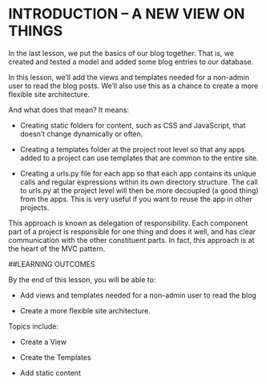 # INTRODUCTION – A NEW VIEW ON THINGS

In the last lesson, we put the basics of our blog together. That is, we created and tested a model and added some blog entries to our database.

In this lesson, we’ll add the views and templates needed for a non-admin user to read the blog posts. We’ll also use this as a chance to create a more flexible site architecture.

And what does that mean? It means:

* Creating static folders for content, such as CSS and JavaScript, that doesn’t change dynamically or often.

* Creating a templates folder at the project root level so that any apps added to a project can use templates that are common to the entire site.

* Creating a urls.py file for each app so that each app contains its unique calls and regular expressions within its own directory structure. The call to urls.py at the project level will then be more decoupled (a good thing) from the apps. This is very useful if you want to reuse the app in other projects.

This approach is known as delegation of responsibility. Each component part of a project is responsible for one thing and does it well, and has clear communication with the other constituent parts. In fact, this approach is at the heart of the MVC pattern.

##LEARNING OUTCOMES

By the end of this lesson,  you will be able to:

* Add views and templates needed for a non-admin user to read the blog

* Create a more flexible site architecture.

Topics include:

* Create a View

* Create the Templates

* Add static content


